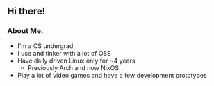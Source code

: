 ## Hi there!

### About Me:
- I'm a CS undergrad
- I use and tinker with a lot of OSS
- Have daily driven Linux only for ~4 years
    - Previously Arch and now NixOS
- Play a lot of video games and have a few development prototypes
